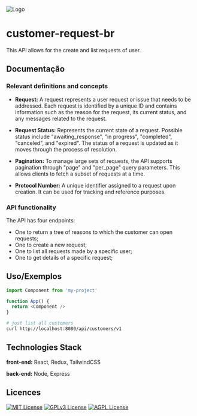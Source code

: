 
![Logo](https://dev-to-uploads.s3.amazonaws.com/uploads/articles/th5xamgrr6se0x5ro4g6.png)

# customer-request-br

This API allows for the create and list requests of user.

## Documentação

### **Relevant definitions and concepts**

- **Request:** A request represents a user request or issue that needs to be addressed. Each request is identified by a unique ID and contains information such as the reason for the request, its current status, and any messages related to the request.

- **Request Status:** Represents the current state of a request. Possible status include "awaiting_response", "in progress", "completed", "canceled", and "expired". The status of a request is updated as it moves through the process of resolution.

- **Pagination:** To manage large sets of requests, the API supports pagination through "page" and "per_page" query parameters. This allows clients to fetch a subset of requests at a time.

- **Protocol Number:** A unique identifier assigned to a request upon creation. It can be used for tracking and reference purposes.

### **API functionality**

The API has four endpoints:
- One to return a tree of reasons to which the customer can open requests;
- One to create a new request;
- One to list all requests made by a specific user;
- One to get details of a specific request;


## Uso/Exemplos

```javascript
import Component from 'my-project'

function App() {
  return <Component />
}
```

```bash
# just list all customers
curl http://localhost:8080/api/customers/v1
```


## Technologies Stack

**front-end:** React, Redux, TailwindCSS

**back-end:** Node, Express


## Licences

[![MIT License](https://img.shields.io/badge/License-MIT-green.svg)](https://choosealicense.com/licenses/mit/)
[![GPLv3 License](https://img.shields.io/badge/License-GPL%20v3-yellow.svg)](https://opensource.org/licenses/)
[![AGPL License](https://img.shields.io/badge/license-AGPL-blue.svg)](http://www.gnu.org/licenses/agpl-3.0)

